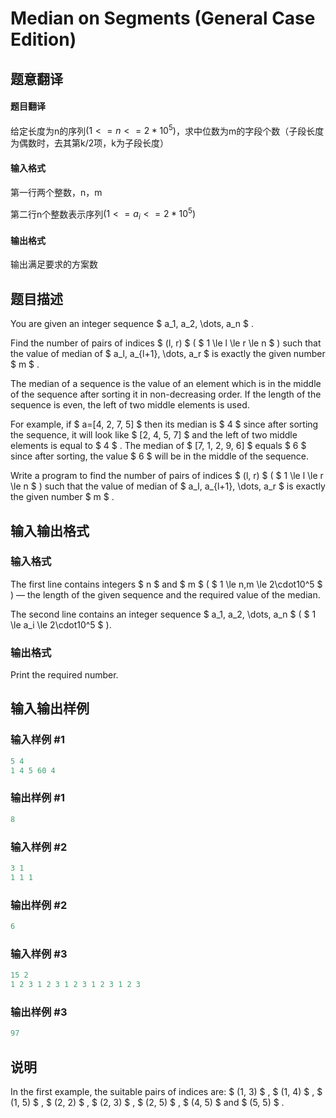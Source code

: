 # Median on Segments (General Case Edition)

## 题意翻译

#### 题目翻译

给定长度为n的序列$(1<=n<=2*10^5)$，求中位数为m的字段个数（子段长度为偶数时，去其第k/2项，k为子段长度）

#### 输入格式

第一行两个整数，n，m

第二行n个整数表示序列$(1<=a_i<=2*10^5)$

#### 输出格式

输出满足要求的方案数

## 题目描述

You are given an integer sequence $ a_1, a_2, \dots, a_n $ .

Find the number of pairs of indices $ (l, r) $ ( $ 1 \le l \le r \le n $ ) such that the value of median of $ a_l, a_{l+1}, \dots, a_r $ is exactly the given number $ m $ .

The median of a sequence is the value of an element which is in the middle of the sequence after sorting it in non-decreasing order. If the length of the sequence is even, the left of two middle elements is used.

For example, if $ a=[4, 2, 7, 5] $ then its median is $ 4 $ since after sorting the sequence, it will look like $ [2, 4, 5, 7] $ and the left of two middle elements is equal to $ 4 $ . The median of $ [7, 1, 2, 9, 6] $ equals $ 6 $ since after sorting, the value $ 6 $ will be in the middle of the sequence.

Write a program to find the number of pairs of indices $ (l, r) $ ( $ 1 \le l \le r \le n $ ) such that the value of median of $ a_l, a_{l+1}, \dots, a_r $ is exactly the given number $ m $ .

## 输入输出格式

### 输入格式

The first line contains integers $ n $ and $ m $ ( $ 1 \le n,m \le 2\cdot10^5 $ ) — the length of the given sequence and the required value of the median.

The second line contains an integer sequence $ a_1, a_2, \dots, a_n $ ( $ 1 \le a_i \le 2\cdot10^5 $ ).

### 输出格式

Print the required number.

## 输入输出样例

### 输入样例 #1

```cpp
5 4
1 4 5 60 4

```
### 输出样例 #1

```cpp
8

```
### 输入样例 #2

```cpp
3 1
1 1 1

```
### 输出样例 #2

```cpp
6

```
### 输入样例 #3

```cpp
15 2
1 2 3 1 2 3 1 2 3 1 2 3 1 2 3

```
### 输出样例 #3

```cpp
97

```
## 说明

In the first example, the suitable pairs of indices are: $ (1, 3) $ , $ (1, 4) $ , $ (1, 5) $ , $ (2, 2) $ , $ (2, 3) $ , $ (2, 5) $ , $ (4, 5) $ and $ (5, 5) $ .

